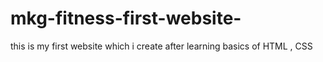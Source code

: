 # mkg-fitness-first-website-
this is my first website which i create after learning basics of HTML , CSS
